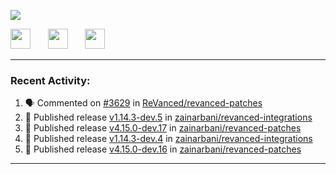 <p align="left">
  <!-- Typing SVG by DenverCoder1 - https://github.com/DenverCoder1/readme-typing-svg -->
  <a href="https://github.com/DenverCoder1/readme-typing-svg">
    <img src="https://readme-typing-svg.demolab.com/?lines=Hello%2E%2E%2E;Im%20Zain;&font=Fira%20Code&center=false&width=440&height=45&color=00FFFF&vCenter=true&pause=1000&size=22" /></a>
</p>

<p align="left">
  <a href="https://www.youtube.com/@zainarbani"><img width="32px" src="https://www.freeiconspng.com/uploads/youtube-subscribe-png-youtube-subscribe-to-5.png"/></a>
  &#8287;&#8287;&#8287;&#8287;&#8287;
  <a href="mailto:zaintsyariev@gmail.com"><img width="32px" src="https://www.freeiconspng.com/uploads/email-icon--100-flat-vol-2-iconset--graphicloads-18.png"/></a>
  &#8287;&#8287;&#8287;&#8287;&#8287;
  <a href="https://t.me/AnotherZain"><img width="32px" src="https://www.freeiconspng.com/uploads/telegram-icon-1.png"></a>
</p>

---

<h3>Recent Activity:</h3>

<!-- https://github.com/jamesgeorge007/github-activity-readme -->
<!--START_SECTION:activity-->
1. 🗣 Commented on [#3629](https://github.com/ReVanced/revanced-patches/pull/3629#issuecomment-2370007650) in [ReVanced/revanced-patches](https://github.com/ReVanced/revanced-patches)
2. 🚀 Published release [v1.14.3-dev.5](https://github.com/zainarbani/revanced-integrations/releases/tag/v1.14.3-dev.5) in [zainarbani/revanced-integrations](https://github.com/zainarbani/revanced-integrations)
3. 🚀 Published release [v4.15.0-dev.17](https://github.com/zainarbani/revanced-patches/releases/tag/v4.15.0-dev.17) in [zainarbani/revanced-patches](https://github.com/zainarbani/revanced-patches)
4. 🚀 Published release [v1.14.3-dev.4](https://github.com/zainarbani/revanced-integrations/releases/tag/v1.14.3-dev.4) in [zainarbani/revanced-integrations](https://github.com/zainarbani/revanced-integrations)
5. 🚀 Published release [v4.15.0-dev.16](https://github.com/zainarbani/revanced-patches/releases/tag/v4.15.0-dev.16) in [zainarbani/revanced-patches](https://github.com/zainarbani/revanced-patches)
<!--END_SECTION:activity-->

---
